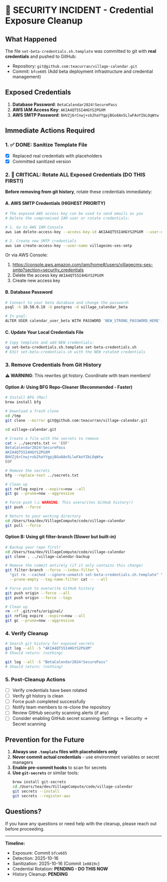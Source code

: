 # 🚨 SECURITY INCIDENT - Credential Exposure Cleanup

## What Happened

The file `set-beta-credentials.sh.template` was committed to git with **real credentials** and pushed to GitHub:
- Repository: `git@github.com:teacurran/village-calendar.git`
- Commit: `bfce605` (Add beta deployment infrastructure and credential management)

## Exposed Credentials

1. **Database Password**: `BetaCalendar2024!SecurePass`
2. **AWS IAM Access Key**: `AKIA4QT55I4HGYS2PGXM`
3. **AWS SMTP Password**: `BHVZj6rCnwj+sb2haYYgpjBGo8An5LlwFAoYIbLOqWtw`

## Immediate Actions Required

### 1. ✅ DONE: Sanitize Template File
- [x] Replaced real credentials with placeholders
- [x] Committed sanitized version

### 2. 🔴 CRITICAL: Rotate ALL Exposed Credentials (DO THIS FIRST!)

**Before removing from git history**, rotate these credentials immediately:

#### A. AWS SMTP Credentials (HIGHEST PRIORITY)
```bash
# The exposed AWS access key can be used to send emails as you
# Delete the compromised IAM user or rotate credentials:

# 1. Go to AWS IAM Console
aws iam delete-access-key --access-key-id AKIA4QT55I4HGYS2PGXM --user-name villagecms-ses-smtp

# 2. Create new SMTP credentials
aws iam create-access-key --user-name villagecms-ses-smtp
```

Or via AWS Console:
1. https://console.aws.amazon.com/iam/home#/users/villagecms-ses-smtp?section=security_credentials
2. Delete the access key `AKIA4QT55I4HGYS2PGXM`
3. Create new access key

#### B. Database Password
```bash
# Connect to your beta database and change the password:
psql -h 10.50.0.10 -U postgres -d village_calendar_beta

# In psql:
ALTER USER calendar_user_beta WITH PASSWORD 'NEW_STRONG_PASSWORD_HERE';
```

#### C. Update Your Local Credentials File
```bash
# Copy template and add NEW credentials:
cp set-beta-credentials.sh.template set-beta-credentials.sh
# Edit set-beta-credentials.sh with the NEW rotated credentials
```

### 3. Remove Credentials from Git History

**⚠️ WARNING**: This rewrites git history. Coordinate with team members!

#### Option A: Using BFG Repo-Cleaner (Recommended - Faster)
```bash
# Install BFG (Mac)
brew install bfg

# Download a fresh clone
cd /tmp
git clone --mirror git@github.com:teacurran/village-calendar.git

cd village-calendar.git

# Create a file with the secrets to remove
cat > ../secrets.txt << 'EOF'
BetaCalendar2024!SecurePass
AKIA4QT55I4HGYS2PGXM
BHVZj6rCnwj+sb2haYYgpjBGo8An5LlwFAoYIbLOqWtw
EOF

# Remove the secrets
bfg --replace-text ../secrets.txt

# Clean up
git reflog expire --expire=now --all
git gc --prune=now --aggressive

# Force push (⚠️ WARNING: This overwrites GitHub history!)
git push --force

# Return to your working directory
cd /Users/tea/dev/VillageCompute/code/village-calendar
git pull --force
```

#### Option B: Using git filter-branch (Slower but built-in)
```bash
# Backup your repo first!
cd /Users/tea/dev/VillageCompute/code/village-calendar
git clone . ../village-calendar-backup

# Remove the commit entirely (if it only contains this change)
git filter-branch --force --index-filter \
  "git rm --cached --ignore-unmatch set-beta-credentials.sh.template" \
  --prune-empty --tag-name-filter cat -- --all

# Force push to overwrite GitHub history
git push origin --force --all
git push origin --force --tags

# Clean up
rm -rf .git/refs/original/
git reflog expire --expire=now --all
git gc --prune=now --aggressive
```

### 4. Verify Cleanup

```bash
# Search git history for exposed secrets
git log --all -S "AKIA4QT55I4HGYS2PGXM"
# Should return: (nothing)

git log --all -S "BetaCalendar2024!SecurePass"
# Should return: (nothing)
```

### 5. Post-Cleanup Actions

- [ ] Verify credentials have been rotated
- [ ] Verify git history is clean
- [ ] Force push completed successfully
- [ ] Notify team members to re-clone the repository
- [ ] Review GitHub security scanning alerts (if any)
- [ ] Consider enabling GitHub secret scanning: Settings → Security → Secret scanning

## Prevention for the Future

1. **Always use `.template` files with placeholders only**
2. **Never commit actual credentials** - use environment variables or secret managers
3. **Enable pre-commit hooks** to scan for secrets
4. **Use `git-secrets`** or similar tools:
   ```bash
   brew install git-secrets
   cd /Users/tea/dev/VillageCompute/code/village-calendar
   git secrets --install
   git secrets --register-aws
   ```

## Questions?

If you have any questions or need help with the cleanup, please reach out before proceeding.

---

**Timeline:**
- Exposure: Commit `bfce605`
- Detection: 2025-10-16
- Sanitization: 2025-10-16 (Commit `1e0819c`)
- Credential Rotation: **PENDING - DO THIS NOW**
- History Cleanup: **PENDING**
